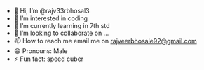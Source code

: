 - 👋 Hi, I’m @rajv33rbhosal3
- 👀 I’m interested in coding
- 🌱 I’m currently learning in 7th std
- 💞️ I’m looking to collaborate on ...
- 📫 How to reach me email me on rajveerbhosale92@gmail.com
- 😄 Pronouns: Male
- ⚡ Fun fact: speed cuber

<!---
rajv33rbhosal3/rajv33rbhosal3 is a ✨ special ✨ repository because its `README.md` (this file) appears on your GitHub profile.
You can click the Preview link to take a look at your changes.
--->

